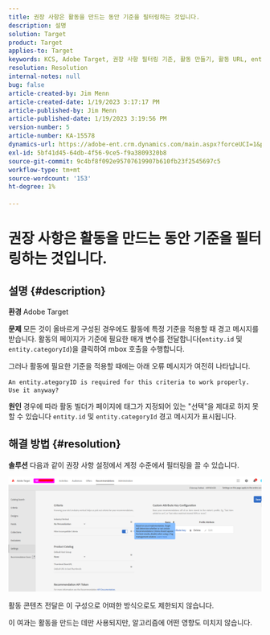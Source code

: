 ```yaml
---
title: 권장 사항은 활동을 만드는 동안 기준을 필터링하는 것입니다.
description: 설명
solution: Target
product: Target
applies-to: Target
keywords: KCS, Adobe Target, 권장 사항 필터링 기준, 활동 만들기, 활동 URL, entity, categoryID, entity.id, entity.categoryId
resolution: Resolution
internal-notes: null
bug: false
article-created-by: Jim Menn
article-created-date: 1/19/2023 3:17:17 PM
article-published-by: Jim Menn
article-published-date: 1/19/2023 3:19:56 PM
version-number: 5
article-number: KA-15578
dynamics-url: https://adobe-ent.crm.dynamics.com/main.aspx?forceUCI=1&pagetype=entityrecord&etn=knowledgearticle&id=80240b57-0c98-ed11-aad1-6045bd0065f9
exl-id: 5bf41d45-64db-4f56-9ce5-f9a3809320b8
source-git-commit: 9c4bf8f092e95707619907b610fb23f2545697c5
workflow-type: tm+mt
source-wordcount: '153'
ht-degree: 1%

---
```


# 권장 사항은 활동을 만드는 동안 기준을 필터링하는 것입니다.

## 설명 {#description}


<b>환경</b>
Adobe Target

<b>문제</b>
모든 것이 올바르게 구성된 경우에도 활동에 특정 기준을 적용할 때 경고 메시지를 받습니다. 활동의 페이지가 기준에 필요한 매개 변수를 전달합니다(`entity.id` 및 `entity.categoryId`)을 클릭하여 mbox 호출을 수행합니다.

그러나 활동에 필요한 기준을 적용할 때에는 아래 오류 메시지가 여전히 나타납니다.


```
An entity.ategoryID is required for this criteria to work properly. Use it anyway?
```


<b>원인</b>
경우에 따라 활동 빌더가 페이지에 태그가 지정되어 있는 &quot;선택&quot;을 제대로 하지 못할 수 있습니다 `entity.id` 및 `entity.categoryId` 경고 메시지가 표시됩니다.




## 해결 방법 {#resolution}


<b>솔루션</b>
다음과 같이 권장 사항 설정에서 계정 수준에서 필터링을 끌 수 있습니다.

![](assets/39ed0575-0c98-ed11-aad1-6045bd0065f9.png)













활동 콘텐츠 전달은 이 구성으로 어떠한 방식으로도 제한되지 않습니다.

이 여과는 활동을 만드는 데만 사용되지만, 알고리즘에 어떤 영향도 미치지 않습니다.
